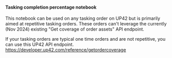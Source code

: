 #### Tasking completion percentage notebook

This notebook can be used on any tasking order on UP42 but is primarily aimed at repetitive tasking orders. These orders can't leverage the currently (Nov 2024) existing "Get coverage of order assets" API endpoint.

If your tasking orders are typical one time orders and are not repetitive, you can use this UP42 API endpoint.
https://developer.up42.com/reference/getordercoverage
